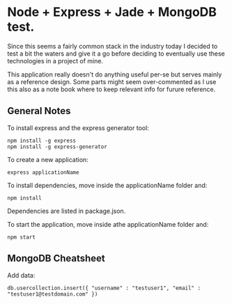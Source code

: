 
Node + Express + Jade + MongoDB test.
===================================

Since this seems a fairly common stack in the industry today I decided to test a bit the waters and give it a go before deciding to eventually use these technologies in a project of mine.

This application really doesn't do anything useful per-se but serves mainly as a reference design. Some parts might seem over-commented as I use this also as a note book where to keep relevant info for furure reference.

General Notes
-----------

To install express and the express generator tool:

    npm install -g express
	npm install -g express-generator
	
To create a new application:

    express applicationName
	
To install dependencies, move inside the applicationName folder and:

	npm install
	
Dependencies are listed in package.json.

To start the application, move inside athe applicationName folder and:

    npm start
	
MongoDB Cheatsheet
-------------

Add data:

    db.usercollection.insert({ "username" : "testuser1", "email" : "testuser1@testdomain.com" })
	
	